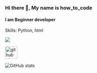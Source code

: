 ### Hi there 👋, My name is how_to_code
#### I am Beginner developer


Skills: Python, html

<a href="https://www.instagram.com/_._eman_on_._/" target="_blank"><img src="https://img.shields.io/badge/Instagram-FFFFFF?style=flat-square&logo=#E4405F&logoColor=000000"/></a>


[<img src='https://cdn.jsdelivr.net/npm/simple-icons@3.0.1/icons/github.svg' alt='github' height='40'>](https://github.com/H0wtocode) 

![GitHub stats](https://github-readme-stats.vercel.app/api?username=H0wtocode&show_icons=true)  

